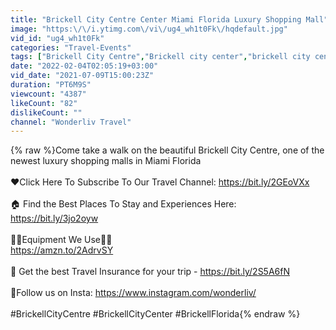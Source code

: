 ```yaml
---
title: "Brickell City Centre Center Miami Florida Luxury Shopping Mall"
image: "https:\/\/i.ytimg.com\/vi\/ug4_wh1t0Fk\/hqdefault.jpg"
vid_id: "ug4_wh1t0Fk"
categories: "Travel-Events"
tags: ["Brickell City Centre","Brickell city center","brickell city centre mall"]
date: "2022-02-04T02:05:19+03:00"
vid_date: "2021-07-09T15:00:23Z"
duration: "PT6M9S"
viewcount: "4387"
likeCount: "82"
dislikeCount: ""
channel: "Wonderliv Travel"
---
```

{% raw %}Come take a walk on the beautiful Brickell City Centre, one of the newest luxury shopping malls in Miami Florida<br /><br />❤️Click Here To Subscribe To Our Travel Channel:  <a rel="nofollow" target="blank" href="https://bit.ly/2GEoVXx">https://bit.ly/2GEoVXx</a><br /><br />🏠 Find the Best Places To Stay and Experiences Here: <a rel="nofollow" target="blank" href="https://bit.ly/3jo2oyw">https://bit.ly/3jo2oyw</a><br /><br />🎥🎥Equipment We Use🎥🎥<br /><a rel="nofollow" target="blank" href="https://amzn.to/2AdrvSY">https://amzn.to/2AdrvSY</a><br /><br />📝 Get the best Travel Insurance for your trip - <a rel="nofollow" target="blank" href="https://bit.ly/2S5A6fN">https://bit.ly/2S5A6fN</a><br /><br />📸Follow us on Insta: <a rel="nofollow" target="blank" href="https://www.instagram.com/wonderliv/">https://www.instagram.com/wonderliv/</a><br /><br />#BrickellCityCentre #BrickellCityCenter #BrickellFlorida{% endraw %}
